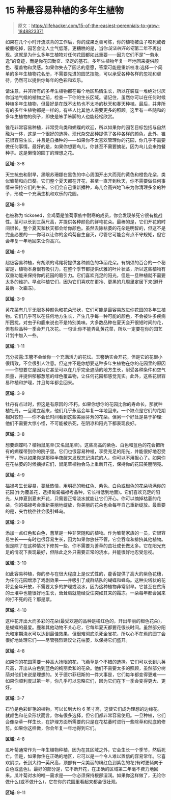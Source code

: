 # 15 种最容易种植的多年生植物

> 原文：<https://lifehacker.com/15-of-the-easiest-perennials-to-grow-1848823371>

如果在几个小时汗流浃背的工作后，你的成果乏善可陈，你的植物被虫子咬死或者被鹿吃掉，园艺会让人士气低落。更糟糕的是，当你*设法哄开的花*第二年不再出现。这就是为什么多年生植物对任何花园都如此重要——因为它们不是“一劳永逸”的奇迹，而是你花园勤奋、坚定的基石。多年生植物年复一年地回来提供颜色、覆盖物和灵感。如果你失去了园艺的意愿，答案可能是重新校准:选择一个简单的多年生植物花名册，不需要先进的园艺技能，可以承受各种各样的忽视和虐待，仍然可以提供你每年的色彩和欢乐。

请注意，并非所有的多年生植物都在每个地区热情生长，所以在装载一堆绝对讨厌你当地气候的植物之前，检查一下你的生长区域。请记住，虽然你可以在任何时候种植多年生植物，但最好是在既不太热也不太冷的秋天和春天种植。最后，并非所有的多年生植物都是一样的。有些人比其他人需要更多的照顾。这里有一些随和的多年生植物的例子，即使是笨手笨脚的人也能轻松欣赏。

锥花非常容易种植，非常受鸟类和蝴蝶的欢迎，所以如果你的园艺目标包括与自然融为一体，这是一个很好的选择。现代杂交品种提供了各种各样的颜色，此外，锥花很容易生长，并且是自播种的——如果你不太喜欢管理你的花园，你几乎不需要做任何事情。最好的是，如果你想要鸟儿，你甚至不需要摘花，因为鸟儿会来饱餐种子。这是懒惰的园丁的理想之花。

**区域:** 3-8

天生抗虫和耐旱，黑眼苏珊娜在黑色的中心周围开出大而亮的黄色和橙色花朵，类似雏菊和向日葵。它们整个夏天都在开花，甚至一直开到秋天，你不需要做任何事情来保持它们的生长。它们会自己重新播种，鸟儿会高兴地飞来为你清理多余的种子，形成一个充满生机和欢乐的花园。

**区域:** 3-9

也被称为 tickseed，金鸡菊是雏菊家族中耐寒的成员，你会发现杀死它很有挑战性。茎可以长到三英尺高，并提供各种颜色的鲜艳花朵。最棒的是，它们开花的时间很长，整个夏天和秋天都会给你颜色。虽然去除枯萎的花朵是明智的，但这不是完全必要的——你可以让你的金鸡菊自生自灭，尽管它可能会有点不守规矩，但它会年复一年地回来让你高兴。

**区域:** 4-9

超级容易种植，有胡须的鸢尾将提供各种颜色的华丽花朵。有胡须的百合的一个秘密是，植物本身很有吸引力，在整个季节都提供优雅的叶片状茎，所以这些植物有双重功能来保持你的花园的吸引力。它们喜欢充足的阳光，但是一旦种植就不需要太多的维护。早点种植它们，因为它们喜欢在更冷、更黑的几周里定居下来(避开最后一次霜冻)。

**区域:** 3-9

黄花菜有几乎无限多种颜色和花朵形状，它们可能是最容易放进你花园的多年生植物。它们几乎可以在任何地方生长，产生几乎每一种可能的颜色，不会被许多疾病所困扰，对虫子和鹿来说也不是特别美味。大多数品种在夏天会开很短时间的花，但有些品种一季会开几次花。一句话:你不能弄乱黄花菜，所以一定要在你的园艺计划中加入一些。

**区域:** 1-11

充分披露:玉簪不会给你一个充满活力的花坛。玉簪确实会开花，但是它的花很小很精致，不会很引人注意。但这并不是你想要这种多年生植物在你的花园里的原因——你想要它是因为它甚至可以在几乎完全遮荫的地方生长，耐受各种条件和空气质量，并提供郁郁葱葱的绿色覆盖物，让任何花园都感觉充实。此外，这些花很容易种植和护理，并且每年都会回来。

**区域:** 3-9

牡丹有点过时，但这是有原因的:不朽。如果你想你的花园比你的寿命长，那就种植牡丹。一旦建立起来，他们几乎永远会年复一年地回来。一个缺点是它们的花期相对较短——你不会长时间看到这些美丽芬芳的花朵。但另一个好处是易于护理:他们不需要大惊小怪，不可能被杀死，在阴凉和阳光下都表现良好。

**区域:** 3-8

想要蝴蝶吗？植物鼠尾草(又名鼠尾草)。这些高高的紫色、白色和蓝色的花会把所有的蝴蝶带到你的院子里。它们也很容易种植，享受充足的阳光，并能很好地忍受干旱，所以如果你是那种半夜醒来发现忘记浇花的人，你可以不用担心了。如果你在花枯萎的时候摘掉它们，鼠尾草植物会马上重新开花，保持你的花园美丽明亮。

**区域:** 4-9

福禄考生长容易，蔓延热情，用明亮的粉红色、紫色、白色或橙色的花朵填满你的花园(作为覆盖花，选择匍匐福禄考品种，它长得低到地面)。它们喜欢充足的阳光，从仲夏到夏末开花，只需要正常浇水就能让它们开心。你可以摘掉枯萎的花朵，你的福禄考会重新美丽地绽放，你美丽的花朵也会每年自己重新绽放。最重要的是，夹竹桃往往会吸引蜂鸟。

**区域:** 2-9

添加一点红色和白色，蓍草是一种非常随和的植物。作为雏菊家族的一员，它很容易生长——有时也很容易生长，因为如果你放任不管，它会吞噬和排挤其他植物。但是除了在这种情况下修剪一些，你不需要为蓍草的茁壮成长做太多。它在阳光充足的情况下表现最好，但除此之外只需要正常的浇水，并能很好地忍受忽视。

**区域:** 3-10

如此容易种植，你的参与在很大程度上是仪式性的，藿香提供了高大的紫色花穗，为任何花园增添了戏剧效果——并吸引了成群结队的蝴蝶和蜂鸟。这种尖塔状的花将会全年开放，不需要太多的护理或浇水，因为这种植物非常耐旱。它甚至在贫瘠的土壤中也能很好地生长，耸耸肩就能经受住突如其来的霜冻。一朵每年都会回来的打不死的花？那是票。

**区域:** 4-10

这种花开出大而多彩的花朵(最受欢迎的品种是橘红色的，开出华丽的橙色花朵)，是蝴蝶的最爱。鹿和其他动物不关心它，它每年夏天都要花很长时间。虽然部分阳光和定期浇水可以达到最佳效果，但很难彻底杀死金雀花，所以心不在焉的园丁会很好地处理它们——尽管强烈建议让花枯萎，以保持它们盛开。

**区域:** 4-8

如果你的花园需要一种高大抢眼的花，飞燕草是个不错的选择。它们可以长到六英尺高，开出从白色到蓝色的绚丽柔和的花朵。他们不需要太多的照顾，虽然部分树荫对他们来说是理想的。关于德尔菲纽斯的一件大事是，它们每年都变得更难——如果你顺利度过第一年，你几乎可以忽略它们，因为它们在下一季会变得更大、更好。

**区域:** 3-7

石竹是色彩鲜艳的植物，可以长到大约 6 英寸高，这使它们成为理想的边缘花。就颜色和花朵形状而言，你有很多选择，但它们都非常容易使用。一旦种植，它们会像杂草一样生长，在护理方面所需要的只是在花枯萎时进行一些除草和彻底的修剪。如果你这样做，你会年复一年地得到它们。

**区域:** 4-8

瓜叶菊通常作为一年生植物种植，因为在其区域之外，它会生长一个季节，然后死亡。但是，如果你住在正确的地区，它可以是一个令人难以置信的容易常年。它喜欢阴凉，长到大约一英尺高，顶部有一朵美丽的粉红色到紫色的花(有时更倾向于白色或蓝色)。最好的部分是，它不断开花，在正确的区域第二年毫不费力地回来。瓜叶菊对水的唯一需求是——你必须保持根部湿润。如果你这样做了，无论你做什么(或不做什么)，它在你的花园里看起来都会很壮观。

**区域:** 9-11